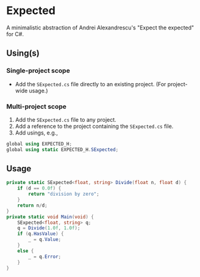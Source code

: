 # Expected

A minimalistic abstraction of Andrei Alexandrescu's "Expect the expected" for C#.

## Using(s)

### Single-project scope
* Add the ``SExpected.cs`` file directly to an existing project. (For project-wide usage.)

### Multi-project scope
1. Add the ``SExpected.cs`` file to any project.
2. Add a reference to the project containing the ``SExpected.cs`` file.
3. Add usings, e.g.,
```cs
global using EXPECTED_H;
global using static EXPECTED_H.SExpected;
```

## Usage
```cs
private static SExpected<float, string> Divide(float n, float d) {
    if (d == 0.0f) {
        return "division by zero";
    }
    return n/d;
}
private static void Main(void) {
    SExpected<float, string> q;
    q = Divide(1.0f, 1.0f);
    if (q.HasValue) {
        _ = q.Value;
    }
    else {
        _ = q.Error;
    }
}
```
